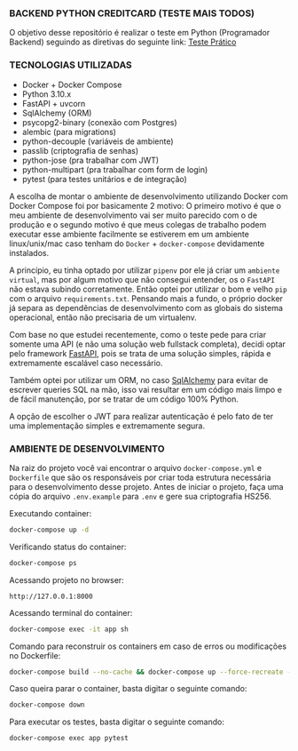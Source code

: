 ### BACKEND PYTHON CREDITCARD (TESTE MAIS TODOS)
O objetivo desse repositório é realizar o teste em Python (Programador Backend) seguindo as diretivas do seguinte link: [Teste Prático](https://github.com/MaisTodos/backend-python-creditcard)

### TECNOLOGIAS UTILIZADAS
 - Docker + Docker Compose
 - Python 3.10.x
 - FastAPI + uvcorn
 - SqlAlchemy (ORM)
 - psycopg2-binary (conexão com Postgres)
 - alembic (para migrations)
 - python-decouple (variáveis de ambiente)
 - passlib (criptografia de senhas)
 - python-jose (pra trabalhar com JWT)
 - python-multipart (pra trabalhar com form de login)
 - pytest (para testes unitários e de integração)

A escolha de montar o ambiente de desenvolvimento utilizando Docker com Docker Compose foi por basicamente 2 motivo: O primeiro motivo é que o meu ambiente de desenvolvimento vai ser muito parecido com o de produção e o segundo motivo é que meus colegas de trabalho podem executar esse ambiente facilmente se estiverem em um ambiente linux/unix/mac caso tenham do `Docker` + `docker-compose` devidamente instalados.

A princípio, eu tinha optado por utilizar `pipenv` por ele já criar um `ambiente virtual`, mas por algum motivo que não consegui entender, os o `FastAPI` não estava subindo corretamente. Então optei por utilizar o bom e velho `pip` com o arquivo `requirements.txt`. Pensando mais a fundo, o próprio docker já separa as dependências de desenvolvimento com as globais do sistema operacional, então não precisaria de um virtualenv.

Com base no que estudei recentemente, como o teste pede para criar somente uma API (e não uma solução web fullstack completa), decidi optar pelo framework [FastAPI](https://fastapi.tiangolo.com/), pois se trata de uma solução simples, rápida e extremamente escalável caso necessário.

Também optei por utilizar um ORM, no caso [SqlAlchemy](https://www.sqlalchemy.org/) para evitar de escrever queries SQL na mão, isso vai resultar em um código mais limpo e de fácil manutenção, por se tratar de um código 100% Python.

A opção de escolher o JWT para realizar autenticação é pelo fato de ter uma implementação simples e extremamente segura.

### AMBIENTE DE DESENVOLVIMENTO
Na raiz do projeto você vai encontrar o arquivo `docker-compose.yml` e `Dockerfile` que são os responsáveis por criar toda estrutura necessária para o desenvolvimento desse projeto.
Antes de iniciar o projeto, faça uma cópia do arquivo `.env.example` para `.env` e gere sua criptografia HS256.

Executando container:
```bash
docker-compose up -d
```

Verificando status do container:
```bash
docker-compose ps
```


Acessando projeto no browser:
```
http://127.0.0.1:8000
```

Acessando terminal do container:
```bash
docker-compose exec -it app sh
```

Comando para reconstruir os containers em caso de erros ou modificações no Dockerfile:
```bash
docker-compose build --no-cache && docker-compose up --force-recreate -d
```

Caso queira parar o container, basta digitar o seguinte comando:
```bash
docker-compose down
```

Para executar os testes, basta digitar o seguinte comando:
```bash
docker-compose exec app pytest
```